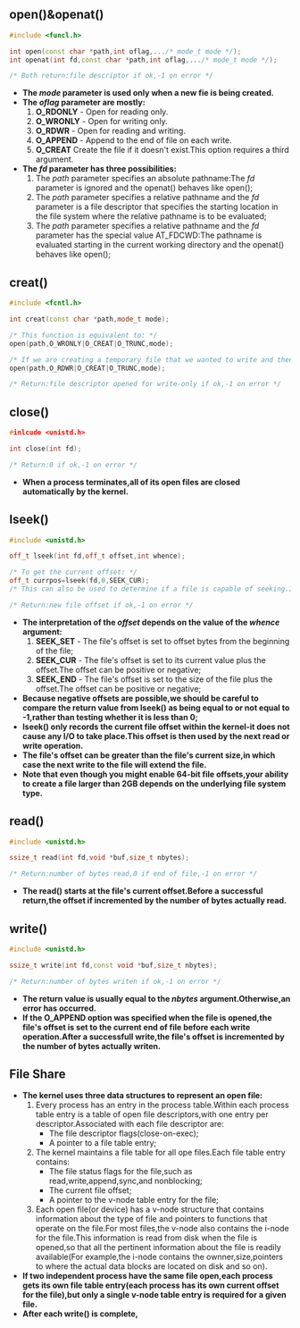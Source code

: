 ## open()&openat()
```c++
#include <funcl.h>

int open(const char *path,int oflag,.../* mode_t mode */);
int openat(int fd,const char *path,int oflag,.../* mode_t mode */);

/* Both return:file descriptor if ok,-1 on error */
```
- **The _mode_ parameter is used only when a new fie is being created.**
- **The _oflag_ parameter are mostly:**
	1. **O_RDONLY** - Open for reading only.
	2. **O_WRONLY** - Open for writing only.
	3. **O_RDWR** - Open for reading and writing.
	4. **O_APPEND** - Append to the end of file on each write.
	5. **O_CREAT** Create the file if it doesn't exist.This option requires a third argument.
- **The _fd_ parameter has three possibilities:**
	1. The _path_ parameter specifies an absolute pathname:The _fd_ parameter is ignored and the openat() behaves like open();
	2. The _path_ parameter specifies a relative pathname and the _fd_ parameter is a file descriptor that specifies the starting location in the file system where the relative pathname is to be evaluated;
	3. The _path_ parameter specifies a relative pathname and the _fd_ parameter has the special value AT_FDCWD:The pathname is evaluated starting in the current working directory and the openat() behaves like open();
	
## creat()
```c++
#include <fcntl.h>

int creat(const char *path,mode_t mode);

/* This function is equivalent to: */
open(path,O_WRONLY|O_CREAT|O_TRUNC,mode);

/* If we are creating a temporary file that we wanted to write and then read back,we had to call creat(),close(),and then open().A better way is to use open(),as in: */
open(path,O_RDWR|O_CREAT|O_TRUNC,mode);

/* Return:file descriptor opened for write-only if ok,-1 on error */
```

## close()
```c++
#inlcude <unistd.h>

int close(int fd);

/* Return:0 if ok,-1 on error */
```
- **When a process terminates,all of its open files are closed automatically by the kernel.**

## lseek()
```c++
#include <unistd.h>

off_t lseek(int fd,off_t offset,int whence);

/* To get the current offset: */
off_t currpos=lseek(fd,0,SEEK_CUR);
/* This can also be used to determine if a file is capable of seeking.If fd refers to a pipe/FIFO/socket,lseek() set errno to ESPIPE and returns -1. */

/* Return:new file offset if ok,-1 on error */
```
- **The interpretation of the _offset_ depends on the value of the _whence_ argument:**
	1. **SEEK_SET** - The file's offset is set to offset bytes from the beginning of the file;
	2. **SEEK_CUR** - The file's offset is set to its current value plus the offset.The offset can be positive or negative;
	3. **SEEK_END** - The file's offset is set to the size of the file plus the offset.The offset can be positive or negative;
- **Because negative offsets are possible,we should be careful to compare the return value from lseek() as being equal to or not equal to -1,rather than testing whether it is less than 0;**
- **lseek() only records the current file offset within the kernel-it does not cause any I/O to take place.This offset is then used by the next read or write operation.**
- **The file's offset can be greater than the file's current size,in which case the next write to the file will extend the file.**
- **Note that even though you might enable 64-bit file offsets,your ability to create a file larger than 2GB depends on the underlying file system type.**

## read()
```c++
#include <unistd.h>

ssize_t read(int fd,void *buf,size_t nbytes);

/* Return:number of bytes read,0 if end of file,-1 on error */
```

- **The read() starts at the file's current offset.Before a successful return,the offset if incremented by the number of bytes actually read.**

## write()
```c++
#include <unistd.h>

ssize_t write(int fd,const void *buf,size_t nbytes);

/* Return:number of bytes writen if ok,-1 on error */
```
- **The return value is usually equal to the _nbytes_ argument.Otherwise,an error has occurred.**
- **If the O_APPEND option was specified when the file is opened,the file's offset is set to the current end of file before each write operation.After a successfull write,the file's offset is incremented by the number of bytes actually writen.**

## File Share
- **The kernel uses three data structures to represent an open file:**
	1. Every process has an entry in the process table.Within each process table entry is a table of open file descriptors,with one entry per descriptor.Associated with each file descriptor are:
		- The file descriptor flags(close-on-exec);
		- A pointer to a file table entry;
	2. The kernel maintains a file table for all ope files.Each file table entry contains:
		- The file status flags for the file,such as read,write,append,sync,and nonblocking;
		- The current file offset;
		- A pointer to the v-node table entry for the file;
	3. Each open file(or device) has a v-node structure that contains information about the type of file and pointers to functions that operate on the file.For most files,the v-node also contains the i-node for the file.This information is read from disk when the file is opened,so that all the pertinent information about the file is readily available(For example,the i-node contains the ownner,size,pointers to where the actual data blocks are located on disk and so on).
- **If two independent process have the same file open,each process gets its own file table entry(each process has its own current offset for the file),but only a single v-node table entry is required for a given file.**
- **After each write() is complete,**
